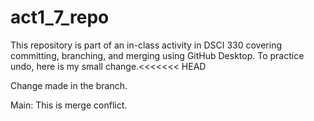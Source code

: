 # act1_7_repo
 
This repository is part of an in-class activity in DSCI 330 covering committing,
branching, and merging using GitHub Desktop.
To practice undo, here is my small change.<<<<<<< HEAD

Change made in the branch. 


Main: This is merge conflict.